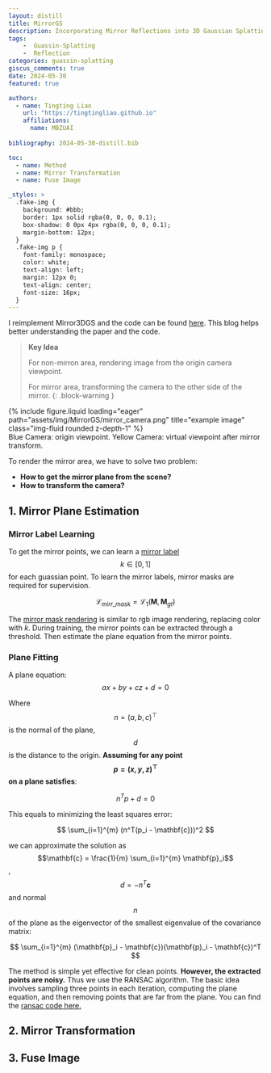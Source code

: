 ```yaml
---
layout: distill
title: MirrorGS
description: Incorporating Mirror Reflections into 3D Gaussian Splatting
tags: 
    -  Guassin-Splatting
    -  Reflection
categories: guassin-splatting
giscus_comments: true
date: 2024-05-30
featured: true

authors:
  - name: Tingting Liao
    url: "https://tingtingliao.github.io"
    affiliations:
      name: MBZUAI
  
bibliography: 2024-05-30-distill.bib

toc:
  - name: Method
  - name: Mirror Transformation
  - name: Fuse Image

_styles: >
  .fake-img {
    background: #bbb;
    border: 1px solid rgba(0, 0, 0, 0.1);
    box-shadow: 0 0px 4px rgba(0, 0, 0, 0.1);
    margin-bottom: 12px;
  }
  .fake-img p {
    font-family: monospace;
    color: white;
    text-align: left;
    margin: 12px 0;
    text-align: center;
    font-size: 16px;
  }
---
```


I reimplement Mirror3DGS <d-cite key="mirror3dgs"></d-cite> and the code can be found [here](https://github.com/TingtingLiao/MirrorGS). This blog helps better understanding the paper and the code. 
 
<!-- - [ArXiv](https://arxiv.org/pdf/2404.01168) 
- [Code](https://github.com/TingtingLiao/MirrorGS) -->


> **Key Idea**
>
> For non-mirron area, rendering image from the origin camera viewpoint.
> 
> For mirror area, transforming the camera to the other side of the mirror. 
{: .block-warning }

<div class="row">
    <div class="col-sm mt-3 mt-md-0">
        {% include figure.liquid loading="eager" path="assets/img/MirrorGS/mirror_camera.png" title="example image" class="img-fluid rounded z-depth-1" %}
    </div>
</div>
<div class="caption">
 Blue Camera: origin viewpoint. Yellow Camera: virtual viewpoint after mirror transform.
</div>
 
To render the mirror area, we have to solve two problem:

- **How to get the mirror plane from the scene?** 
- **How to transform the camera?**

## 1. Mirror Plane Estimation 
### Mirror Label Learning  
To get the mirror points, we can learn a [mirror label](https://github.com/TingtingLiao/MirrorGS/blob/82f6e3bb3e5b22e8dfc21546b7a0cca804c3c759/scene/gaussian_model.py#L168) 
$$k \in [0, 1]$$ for each guassian point. To learn the mirror labels, mirror masks are required for supervision. 

$$\mathcal{L}_{mirr\_mask}=\mathcal{L}_1(\mathbf{M} , \mathbf{M} _{gt})$$

The [mirror mask rendering](https://github.com/TingtingLiao/MirrorGS/blob/82f6e3bb3e5b22e8dfc21546b7a0cca804c3c759/gaussian_renderer/__init__.py#L131) is similar to rgb image rendering, replacing color with $k$. During training, the mirror points can be extracted through a threshold. Then estimate the plane equation from the mirror points. 

### Plane Fitting
A plane equation:
$$ax + by + cz + d = 0$$

Where $$n=(a, b, c)^⊤$$ is the normal of the plane, $$d$$ is the distance to the origin. **Assuming for any point  $$p = (x, y, z)^⊤$$  on a plane satisfies**:

$$
n^{T}p+d=0
$$

This equals to minimizing the least squares error:

$$
\sum_{i=1}^{m} (n^T(p_i - \mathbf{c}))^2
$$

we can approximate the solution as $$\mathbf{c} = \frac{1}{m} \sum_{i=1}^{m} \mathbf{p}_i$$, $$d=-n^T\mathbf{c}$$ and normal $$n$$ of the plane as the eigenvector of the smallest eigenvalue of the covariance matrix:

$$
\sum_{i=1}^{m} (\mathbf{p}_i - \mathbf{c})(\mathbf{p}_i - \mathbf{c})^T
$$

The method is simple yet effective for clean points. **However, the extracted points are noisy.** Thus we use the RANSAC algorithm<d-cite key="fischler1981random"></d-cite>. The basic idea involves sampling three points in each iteration, computing the plane equation, and then removing points that are far from the plane. You can find the [ransac code here.](https://github.com/TingtingLiao/MirrorGS/blob/82f6e3bb3e5b22e8dfc21546b7a0cca804c3c759/utils/ransac.py)


## 2. Mirror Transformation 

 

## 3. Fuse Image 